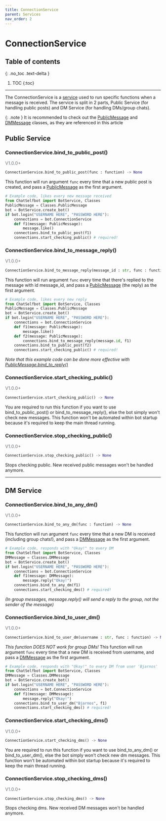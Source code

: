 ```yaml
---
title: ConnectionService
parent: Services
nav_order: 2
---
```


# ConnectionService

## Table of contents
{: .no_toc .text-delta }

1. TOC
{:toc}

---

The ConnectionService is a [service](/docs/Services/index.md) used to run specific functions when a message is received.
The service is split in 2 parts, Public Service (for handling public posts) and DM Service (for handling DMs/group chats).

{: .note }
It is recommended to check out the [PublicMessage](/docs/Classes/PublicMessage) and [DMMessage](/docs/Classes/DMMessage) classes, as they are referenced in this article

## Public Service
### ConnectionService.bind_to_public_post()
<p style="font-size: 0.9rem; color: #6c757d;">V1.0.0+</p>

```py
ConnectionService.bind_to_public_post(func : function) -> None
```
This function will run argument `func` every time that a new public post is created, and pass a [PublicMessage](/docs/Classes/PublicMessage) as the first argument.
```py
# Example code, likes every new message received
from ChatSelfbot import BotService, Classes
PublicMessage = Classes.PublicMessage
bot = BotService.create_bot()
if bot.login("USERNAME HERE", "PASSWORD HERE"):
    connections = bot.ConnectionService
    def f1(message: PublicMessage):
        message.like()
    connections.bind_to_public_post(f1)
    connections.start_checking_public() # required!
```

### ConnectionService.bind_to_message_reply()
<p style="font-size: 0.9rem; color: #6c757d;">V1.0.0+</p>

```py
ConnectionService.bind_to_message_reply(message_id : str, func : function) -> None
```
This function will run argument `func` every time that there's replied to the message with id message_id, and pass a [PublicMessage](/docs/Classes/PublicMessage) (the reply) as the first argument.
```py
# Example code, likes every new reply
from ChatSelfbot import BotService, Classes
PublicMessage = Classes.PublicMessage
bot = BotService.create_bot()
if bot.login("USERNAME HERE", "PASSWORD HERE"):
    connections = bot.ConnectionService
    def f1(message: PublicMessage):
        message.like()
    def f2(message: PublicMessage):
        connections.bind_to_message_reply(message.id, f1)
    connections.bind_to_public_post(f2)
    connections.start_checking_public() # required!
```
*Note that this example code can be done more effective with [PublicMessage.bind_to_reply()](#empty)*

### ConnectionService.start_checking_public()
<p style="font-size: 0.9rem; color: #6c757d;">V1.0.0+</p>

```py
ConnectionService.start_checking_public() -> None
```
You are required to run this function if you want to use bind_to_public_post() or bind_to_message_reply(), else the bot simply won't check new messages. This function won't be automated within bot startup because it's required to keep the main thread running.

### ConnectionService.stop_checking_public()
<p style="font-size: 0.9rem; color: #6c757d;">V1.0.0+</p>

```py
ConnectionService.stop_checking_public() -> None
```
Stops checking public. New received public messages won't be handled anymore.

---

## DM Service
### ConnectionService.bind_to_any_dm()
<p style="font-size: 0.9rem; color: #6c757d;">V1.0.0+</p>

```py
ConnectionService.bind_to_any_dm(func : function) -> None
```
This function will run argument `func` every time that a new DM is received (including group chats!), and pass a [DMMessage](/docs/Classes/DMMessage) as the first argument.
```py
# Example code, responds with "Okay!" to every DM
from ChatSelfbot import BotService, Classes
DMMessage = Classes.DMMessage
bot = BotService.create_bot()
if bot.login("USERNAME HERE", "PASSWORD HERE"):
    connections = bot.ConnectionService
    def f1(message: DMMessage):
        message.reply("Okay!")
    connections.bind_to_any_dm(f1)
    connections.start_checking_dms() # required!
```
*(In group messages, message.reply() will send a reply to the group, not the sender of the message)*

### ConnectionService.bind_to_user_dm()
<p style="font-size: 0.9rem; color: #6c757d;">V1.0.0+</p>

```py
ConnectionService.bind_to_user_dm(username : str, func : function) -> None
```
*This function DOES NOT work for group DMs!*
This function will run argument `func` every time that a new DM is received from username, and pass a [DMMessage](/docs/Classes/DMMessage) as the first argument.
```py
# Example code, responds with "Okay!" to every DM from user 'Bjarnos'
from ChatSelfbot import BotService, Classes
DMMessage = Classes.DMMessage
bot = BotService.create_bot()
if bot.login("USERNAME HERE", "PASSWORD HERE"):
    connections = bot.ConnectionService
    def f1(message: DMMessage):
        message.reply("Okay!")
    connections.bind_to_user_dm("Bjarnos", f1)
    connections.start_checking_dms() # required!
```

### ConnectionService.start_checking_dms()
<p style="font-size: 0.9rem; color: #6c757d;">V1.0.0+</p>

```py
ConnectionService.start_checking_dms() -> None
```
You are required to run this function if you want to use bind_to_any_dm() or bind_to_user_dm(), else the bot simply won't check new dm messages. This function won't be automated within bot startup because it's required to keep the main thread running.

### ConnectionService.stop_checking_dms()
<p style="font-size: 0.9rem; color: #6c757d;">V1.0.0+</p>

```py
ConnectionService.stop_checking_dms() -> None
```
Stops checking dms. New received DM messages won't be handled anymore.
